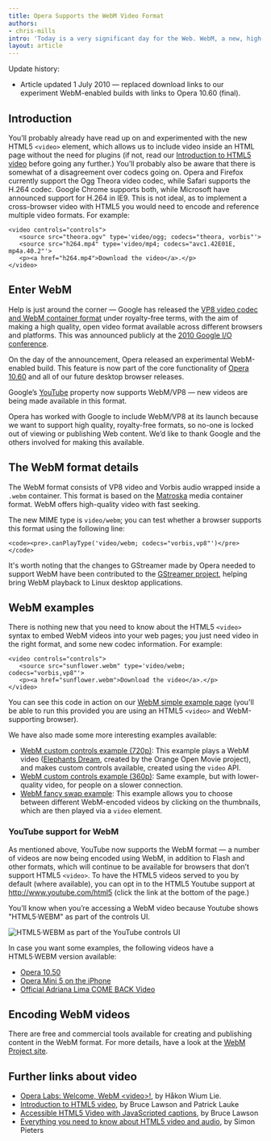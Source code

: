 ```yaml
---
title: Opera Supports the WebM Video Format
authors:
- chris-mills
intro: 'Today is a very significant day for the Web. WebM, a new, high-quality, free, and open video format is now available, and Opera has released Labs builds that support this format in HTML5 `<video>`. In this article, we look at some examples, how this came about, why it is such a good thing, and what the technical details look like.'
layout: article
---
```

<div class="note">
<p>Update history:</p>
<ul>
<li>Article updated 1 July 2010 — replaced download links to our experiment WebM-enabled builds with links to Opera 10.60 (final).</li>
</ul>
</div>

<h2>Introduction</h2>

<p>You’ll probably already have read up on and experimented with the new HTML5 <code>&lt;video&gt;</code> element, which allows us to include video inside an HTML page without the need for plugins (if not, read our <a href="http://dev.opera.com/articles/view/introduction-html5-video/">Introduction to HTML5 video</a> before going any further.) You’ll probably also be aware that there is somewhat of a disagreement over codecs going on. Opera and Firefox currently support the Ogg Theora video codec, while Safari supports the H.264 codec. Google Chrome supports both, while Microsoft have announced support for H.264 in IE9. This is not ideal, as to implement a cross-browser video with HTML5 you would need to encode and reference multiple video formats. For example:</p>

<pre><code>&lt;video controls="controls"&gt;
   &lt;source src="theora.ogv" type='video/ogg; codecs="theora, vorbis"'&gt;
   &lt;source src="h264.mp4" type='video/mp4; codecs="avc1.42E01E, mp4a.40.2"'&gt;
   &lt;p&gt;&lt;a href="h264.mp4"&gt;Download the video&lt;/a&gt;.&lt;/p&gt;
&lt;/video&gt;</code></pre>

<h2>Enter WebM</h2>

<p>Help is just around the corner — Google has released the <a href="http://www.webmproject.org/">VP8 video codec and WebM container format</a> under royalty-free terms, with the aim of making a high quality, open video format available across different browsers and platforms. This was announced publicly at the <a href="http://code.google.com/events/io/2010/">2010 Google I/O conference</a>.</p>
<p class="note">On the day of the announcement, Opera released an experimental WebM-enabled build. This feature is now part of the core functionality of <a href="http://www.opera.com/browser/">Opera 10.60</a> and all of our future desktop browser releases.</p>


<p>Google’s <a href="http://www.youtube.com">YouTube</a> property now supports WebM/VP8 — new videos are being made available in this format.</p>

<p class="note">Opera has worked with Google to include WebM/VP8 at its launch because we want to support high quality, royalty-free formats, so no-one is locked out of viewing or publishing Web content. We’d like to thank Google and the others involved for making this available.</p>

<h2>The WebM format details</h2>

<p>The WebM format consists of VP8 video and Vorbis audio wrapped inside a <code>.webm</code> container. This format is based on the <a href="http://www.matroska.org/">Matroska</a> media container format. WebM offers high-quality video with fast seeking.</p>

<p>The new MIME type is <code>video/webm</code>; you can test whether a browser supports this format using the following line:</p>

	<code><pre>.canPlayType('video/webm; codecs="vorbis,vp8"')</pre></code>



<p>It's worth noting that the changes to GStreamer made by Opera needed to support WebM have been contributed to the <a href="http://www.gstreamer.net/">GStreamer project</a>, helping bring WebM playback to Linux desktop applications.</p>

<h2>WebM examples</h2>

<p>There is nothing new that you need to know about the HTML5 <code>&lt;video&gt;</code> syntax to embed WebM videos into your web pages; you just need video in the right format, and some new codec information. For example:</p>

<pre><code>&lt;video controls="controls"&gt;
   &lt;source src="sunflower.webm" type='video/webm; codecs="vorbis,vp8"'&gt;
   &lt;p&gt;&lt;a href="sunflower.webm"&gt;Download the video&lt;/a&gt;.&lt;/p&gt;
&lt;/video&gt;</code></pre>

<p>You can see this code in action on our <a href="sunflower-webm.html">WebM simple example page</a> (you'll be able to run this provided you are using an HTML5 <code>&lt;video&gt;</code> and WebM-supporting browser).</p>

<p>We have also made some more interesting examples available:</p>

<ul>
<li><a href="custom-controls-webm-720p.html">WebM custom controls example (720p)</a>: This example plays a WebM video (<a href="http://www.elephantsdream.org/">Elephants Dream</a>, created by the Orange Open Movie project), and makes custom controls available, created using the <code>video</code> API.</li>
<li><a href="custom-controls-webm-360p.html">WebM custom controls example (360p)</a>: Same example, but with lower-quality video, for people on a slower connection.</li>
<li><a href="http://people.opera.com/patrickl/experiments/webm/fancy-swap/">WebM fancy swap example</a>: This example allows you to choose between different WebM-encoded videos by clicking on the thumbnails, which are then played via a <code>video</code> element.</li>
</ul>

<h3>YouTube support for WebM</h3>

<p>As mentioned above, YouTube now supports the WebM format — a number of videos are now being encoded using WebM, in addition to Flash and other formats, which will continue to be available for browsers that don’t support HTML5 <code>&lt;video&gt;</code>. To have the HTML5 videos served to you by default (where available), you can opt in to the HTML5 Youtube support at <a href="http://www.youtube.com/html5">http://www.youtube.com/html5</a> (click the link at the bottom of the page.)</p>

<p>You’ll know when you’re accessing a WebM video because Youtube shows
"HTML5·WEBM" as part of the controls UI.</p>

<p><img src="webm_example.png" alt="HTML5·WEBM as part of the YouTube controls UI" /></p>

<p>In case you want some examples, the following videos have a HTML5·WEBM version available:</p>

<ul>
<li><a href="http://www.youtube.com/watch?v=H_mU7lkE-sA&html5=True">Opera 10.50</a></li>
<li><a href="http://www.youtube.com/watch?v=OpTCS3g-cBY&html5=True">Opera Mini 5 on the iPhone</a></li>
<li><a href="http://www.youtube.com/watch?v=tQxbpryKKQo&html5=True">Official Adriana Lima COME BACK Video</a></li>
</ul>

<h2>Encoding WebM videos</h2>

<p>There are free and commercial tools available for creating and publishing content in the WebM format. For more details, have a look at the <a href="http://www.webmproject.org/tools/">WebM Project site</a>.</p>

<h2>Further links about video</h2>

<ul>
<li><a href="http://labs.opera.com/news/2010/05/19/">Opera Labs: Welcome, WebM &lt;video&gt;!</a>, by Håkon Wium Lie.</li>
<li><a href="http://dev.opera.com/articles/view/introduction-html5-video/">Introduction to HTML5 video</a>, by Bruce Lawson and Patrick Lauke</li>
<li><a href="http://dev.opera.com/articles/view/accessible-html5-video-with-javascripted-captions/">Accessible HTML5 Video with JavaScripted captions</a>, by Bruce Lawson</li>
<li><a href="http://dev.opera.com/articles/view/everything-you-need-to-know-about-html5-video-and-audio/">Everything you need to know about HTML5 video and audio</a>, by Simon Pieters</li>
</ul>
